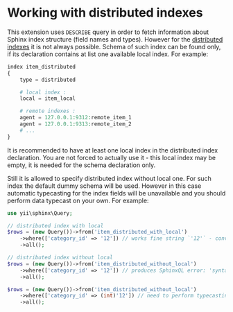 Working with distributed indexes
================================

This extension uses `DESCRIBE` query in order to fetch information about Sphinx index structure (field names and types).
However for the [distributed indexes](https://sphinxsearch.com/docs/current.html#distributed) it is not always possible.
Schema of such index can be found only, if its declaration contains at list one available local index.
For example:

```php
index item_distributed
{
    type = distributed

    # local index :
    local = item_local

    # remote indexes :
    agent = 127.0.0.1:9312:remote_item_1
    agent = 127.0.0.1:9313:remote_item_2
    # ...
}
```

It is recommended to have at least one local index in the distributed index declaration. You are not forced to actually
use it - this local index may be empty, it is needed for the schema declaration only.

Still it is allowed to specify distributed index without local one. For such index the default dummy schema will be used.
However in this case automatic typecasting for the index fields will be unavailable and you should perform data typecast
on your own.
For example:

```php
use yii\sphinx\Query;

// distributed index with local
$rows = (new Query())->from('item_distributed_with_local')
    ->where(['category_id' => '12']) // works fine string `'12'` - converted to integer `12`
    ->all();

// distributed index without local
$rows = (new Query())->from('item_distributed_without_local')
    ->where(['category_id' => '12']) // produces SphinxQL error: 'syntax error, unexpected QUOTED_STRING, expecting CONST_INT'
    ->all();

$rows = (new Query())->from('item_distributed_without_local')
    ->where(['category_id' => (int)'12']) // need to perform typecasting
    ->all();
```
